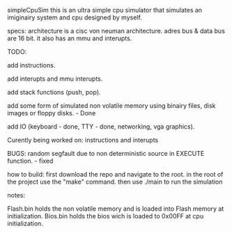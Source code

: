simpleCpuSim
this is an ultra simple cpu simulator that simulates an imiginairy system and cpu designed by myself.

specs:
architecture is a cisc von neuman architecture.
adres bus & data bus are 16 bit.
it also has an mmu and interupts.

TODO:

add instructions.

add interupts and mmu interupts.

add stack functions (push, pop).

add some form of simulated non volatile memory using binairy files, disk images or floppy disks. - Done

add IO (keyboard - done, TTY - done, networking, vga graphics).

Curently being worked on:
instructions and interupts

BUGS:
random segfault due to non deterministic source in EXECUTE function. - fixed

how to build:
first download the repo and navigate to the root.
in the root of the project use the "make" command.
then use ./main to run the simulation

notes:

Flash.bin holds the non volatile memory and is loaded into Flash memory at initialization.
Bios.bin holds the bios wich is loaded to 0x00FF at cpu initialization.
